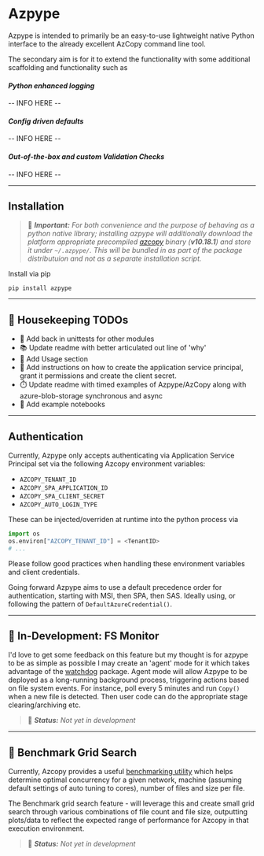 # Azpype 

Azpype is intended to primarily be an easy-to-use lightweight native Python interface to the already excellent AzCopy command line tool.

The secondary aim is for it to extend the functionality with some additional scaffolding and functionality such as

#### *Python enhanced logging*
-- INFO HERE --

#### *Config driven defaults*
-- INFO HERE --

#### *Out-of-the-box and custom Validation Checks*
-- INFO HERE --

---
## Installation

> 📢 _**Important:** For both convenience and the purpose of behaving as a python native library; installing azpype will additionally download the platform appropriate precompiled [azcopy](https://github.com/Azure/azure-storage-azcopy/releases) binary (**v10.18.1**) and store it under
`~/.azpype/`. This will be bundled in as part of the package distributuion and not as a separate installation script._

Install via pip  
```
pip install azpype
```

---

## 📝 Housekeeping TODOs

- 📘 Add back in unittests for other modules
- 📚 Update readme with better articulated out line of 'why'
- 📖 Add Usage section
- 📖 Add instructions on how to create the application service principal, grant it permissions and create the client secret.
- ⏱️ Update readme with timed examples of Azpype/AzCopy along with azure-blob-storage synchronous and async
- 📘 Add example notebooks

---

##  Authentication

Currently, Azpype only accepts authenticating via Application Service Principal set via the following Azcopy environment variables:

- `AZCOPY_TENANT_ID`
- `AZCOPY_SPA_APPLICATION_ID`
- `AZCOPY_SPA_CLIENT_SECRET`
- `AZCOPY_AUTO_LOGIN_TYPE`

These can be injected/overriden at runtime into the python process via
```python
import os
os.environ["AZCOPY_TENANT_ID"] = <TenantID>
# ...
```

Please follow good practices when handling these environment variables and client credentials. 

Going forward Azpype aims to use a default precedence order for authentication, starting with MSI, then SPA, then SAS. Ideally using, or following the pattern of `DefaultAzureCredential()`. 

---

## 🚧 In-Development: FS Monitor 

I'd love to get some feedback on this feature but my thought is for azpype to be as simple as possible I may create an 'agent' mode for it which takes advantage of the [watchdog](https://github.com/gorakhargosh/watchdog) package. Agent mode will allow Azpype to be deployed as a long-running background process, triggering actions based on file system events. For instance, poll every 5 minutes and run `Copy()` when a new file is detected. Then user code can do the appropriate stage clearing/archiving etc.

> 🚧 _**Status:** Not yet in development_

---

## 🧪 Benchmark Grid Search 

Currently, Azcopy provides a useful [benchmarking utility](https://learn.microsoft.com/en-us/azure/storage/common/storage-ref-azcopy-bench) which helps determine optimal concurrency for a given network, machine (assuming default settings of auto tuning to cores), number of files and size per file.

The Benchmark grid search feature - will leverage this and create small grid search through various combinations of file count and file size, outputting plots/data to reflect the expected range of performance for Azcopy in that execution environment.

> 🚧 _**Status:** Not yet in development_